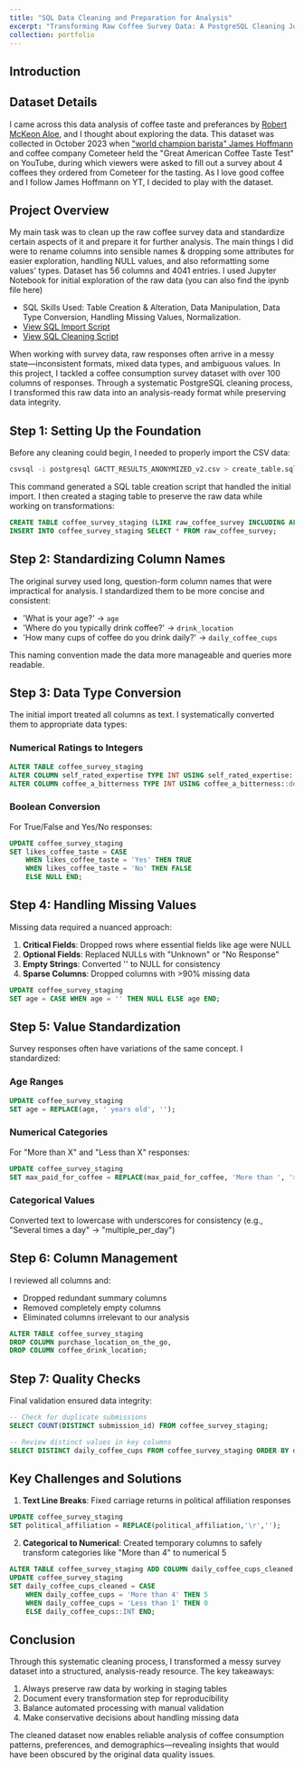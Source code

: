 ```yaml
---
title: "SQL Data Cleaning and Preparation for Analysis"
excerpt: "Transforming Raw Coffee Survey Data: A PostgreSQL Cleaning Journey <br/><img src='/images/coffee.png'>{: .align-right width="200"}"
collection: portfolio
---
```


Introduction
----

## Dataset Details

I came across this data analysis of coffee taste and preferances by [Robert McKeon Aloe](https://rmckeon.medium.com/great-american-coffee-taste-test-breakdown-7f3fdcc3c41d), and I thought about exploring the data. This dataset was collected in October 2023 when [&#34;world champion barista&#34; James Hoffmann](https://www.youtube.com/watch?v=bMOOQfeloH0) and coffee company Cometeer held the "Great American Coffee Taste Test" on YouTube, during which viewers were asked to fill out a survey about 4 coffees they ordered from Cometeer for the tasting. As I love good coffee and I follow James Hoffmann on YT, I decided to play with the dataset.

## Project Overview

My main task was to clean up the raw coffee survey data and standardize certain aspects of it and prepare it for further analysis. The main things I did were to rename columns into sensible names & dropping some attributes for easier exploration, handling NULL values, and also reformatting some values' types. Dataset has 56 columns and 4041 entries. I used Jupyter Notebook for initial exploration of the raw data (you can also find the ipynb file here)

* SQL Skills Used: Table Creation & Alteration, Data Manipulation, Data Type Conversion, Handling Missing Values, Normalization.
* [View SQL Import Script](https://github.com/realivanivani/sql-portfolio/blob/main/coffee-survey/import.sql)
* [View SQL Cleaning Script](https://github.com/realivanivani/sql-portfolio/blob/main/coffee-survey/coffee_dataset_clean_prep.sql)

When working with survey data, raw responses often arrive in a messy state—inconsistent formats, mixed data types, and ambiguous values. In this project, I tackled a coffee consumption survey dataset with over 100 columns of responses. Through a systematic PostgreSQL cleaning process, I transformed this raw data into an analysis-ready format while preserving data integrity.

## Step 1: Setting Up the Foundation

Before any cleaning could begin, I needed to properly import the CSV data:

```bash
csvsql -i postgresql GACTT_RESULTS_ANONYMIZED_v2.csv > create_table.sql
```

This command generated a SQL table creation script that handled the initial import. I then created a staging table to preserve the raw data while working on transformations:

```sql
CREATE TABLE coffee_survey_staging (LIKE raw_coffee_survey INCLUDING ALL);
INSERT INTO coffee_survey_staging SELECT * FROM raw_coffee_survey;
```

## Step 2: Standardizing Column Names

The original survey used long, question-form column names that were impractical for analysis. I standardized them to be more concise and consistent:

- 'What is your age?' → `age`
- 'Where do you typically drink coffee?' → `drink_location`
- 'How many cups of coffee do you drink daily?' → `daily_coffee_cups`

This naming convention made the data more manageable and queries more readable.

## Step 3: Data Type Conversion

The initial import treated all columns as text. I systematically converted them to appropriate data types:

### Numerical Ratings to Integers
```sql
ALTER TABLE coffee_survey_staging
ALTER COLUMN self_rated_expertise TYPE INT USING self_rated_expertise::decimal,
ALTER COLUMN coffee_a_bitterness TYPE INT USING coffee_a_bitterness::decimal;
```

### Boolean Conversion
For True/False and Yes/No responses:
```sql
UPDATE coffee_survey_staging
SET likes_coffee_taste = CASE 
    WHEN likes_coffee_taste = 'Yes' THEN TRUE 
    WHEN likes_coffee_taste = 'No' THEN FALSE 
    ELSE NULL END;
```

## Step 4: Handling Missing Values

Missing data required a nuanced approach:

1. **Critical Fields**: Dropped rows where essential fields like age were NULL
2. **Optional Fields**: Replaced NULLs with "Unknown" or "No Response"
3. **Empty Strings**: Converted '' to NULL for consistency
4. **Sparse Columns**: Dropped columns with >90% missing data

```sql
UPDATE coffee_survey_staging
SET age = CASE WHEN age = '' THEN NULL ELSE age END;
```

## Step 5: Value Standardization

Survey responses often have variations of the same concept. I standardized:

### Age Ranges
```sql
UPDATE coffee_survey_staging
SET age = REPLACE(age, ' years old', '');
```

### Numerical Categories
For "More than X" and "Less than X" responses:
```sql
UPDATE coffee_survey_staging
SET max_paid_for_coffee = REPLACE(max_paid_for_coffee, 'More than ', '>');
```

### Categorical Values
Converted text to lowercase with underscores for consistency (e.g., "Several times a day" → "multiple_per_day")

## Step 6: Column Management

I reviewed all columns and:
- Dropped redundant summary columns
- Removed completely empty columns
- Eliminated columns irrelevant to our analysis

```sql
ALTER TABLE coffee_survey_staging
DROP COLUMN purchase_location_on_the_go,
DROP COLUMN coffee_drink_location;
```

## Step 7: Quality Checks

Final validation ensured data integrity:
```sql
-- Check for duplicate submissions
SELECT COUNT(DISTINCT submission_id) FROM coffee_survey_staging;

-- Review distinct values in key columns
SELECT DISTINCT daily_coffee_cups FROM coffee_survey_staging ORDER BY daily_coffee_cups;
```

## Key Challenges and Solutions

1. **Text Line Breaks**: Fixed carriage returns in political affiliation responses
```sql
UPDATE coffee_survey_staging
SET political_affiliation = REPLACE(political_affiliation,'\r','');
```

2. **Categorical to Numerical**: Created temporary columns to safely transform categories like "More than 4" to numerical 5
```sql
ALTER TABLE coffee_survey_staging ADD COLUMN daily_coffee_cups_cleaned INT;
UPDATE coffee_survey_staging
SET daily_coffee_cups_cleaned = CASE
    WHEN daily_coffee_cups = 'More than 4' THEN 5
    WHEN daily_coffee_cups = 'Less than 1' THEN 0
    ELSE daily_coffee_cups::INT END;
```

## Conclusion

Through this systematic cleaning process, I transformed a messy survey dataset into a structured, analysis-ready resource. The key takeaways:

1. Always preserve raw data by working in staging tables
2. Document every transformation step for reproducibility
3. Balance automated processing with manual validation
4. Make conservative decisions about handling missing data

The cleaned dataset now enables reliable analysis of coffee consumption patterns, preferences, and demographics—revealing insights that would have been obscured by the original data quality issues.
